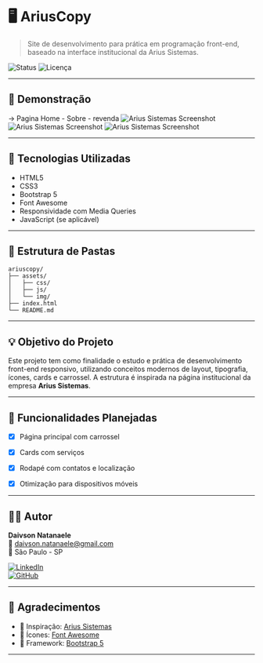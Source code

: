 # 🖥️ AriusCopy

> Site de desenvolvimento para prática em programação front-end, baseado na interface institucional da Arius Sistemas.

![Status](https://img.shields.io/badge/status-em%20desenvolvimento-yellow)
![Licença](https://img.shields.io/badge/licença-MIT-blue)

---

## 📸 Demonstração
-> Pagina Home - Sobre - revenda
![Arius Sistemas Screenshot](./assets/img/home)
![Arius Sistemas Screenshot](./assets/img/sobre)
![Arius Sistemas Screenshot](./assets/img/revenda)

---

## 🧩 Tecnologias Utilizadas

- HTML5
- CSS3
- Bootstrap 5
- Font Awesome
- Responsividade com Media Queries
- JavaScript (se aplicável)

---

## 📁 Estrutura de Pastas

```plaintext
ariuscopy/
├── assets/
│   ├── css/
│   ├── js/
│   └── img/
├── index.html
└── README.md
```

---

## 💡 Objetivo do Projeto

Este projeto tem como finalidade o estudo e prática de desenvolvimento front-end responsivo, utilizando conceitos modernos de layout, tipografia, ícones, cards e carrossel. A estrutura é inspirada na página institucional da empresa **Arius Sistemas**.

---

## 🚀 Funcionalidades Planejadas

- [x] Página principal com carrossel
- [x] Cards com serviços
- [x] Rodapé com contatos e localização
- [x] Otimização para dispositivos móveis


---

## 👨‍💻 Autor

**Daivson Natanaele**  
📧 daivson.natanaele@gmail.com  
📍 São Paulo - SP

[![LinkedIn](https://img.shields.io/badge/LinkedIn-Daivson%20Natanaele-blue?style=flat-square&logo=linkedin)](https://www.linkedin.com/in/seu-perfil)  
[![GitHub](https://img.shields.io/badge/GitHub-daivsonnatanaele-000?style=flat-square&logo=github)](https://github.com/seuusuario)

---

## 🙌 Agradecimentos

- 🎯 Inspiração: [Arius Sistemas](https://arius.com.br)
- 🎨 Ícones: [Font Awesome](https://fontawesome.com)
- 🧩 Framework: [Bootstrap 5](https://getbootstrap.com)

---
